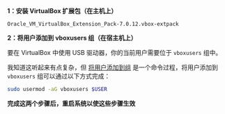 **1：安装 VirtualBox 扩展包（在主机上）**

```
Oracle_VM_VirtualBox_Extension_Pack-7.0.12.vbox-extpack
```


**2：将用户添加到 vboxusers 组（在宿主机上）**

要在 VirtualBox 中使用 USB 驱动器，你的当前用户需要位于 `vboxusers` 组中。

我知道这听起来有点复杂，但 [将用户添加到组](https://link.zhihu.com/?target=https%3A//learnubuntu.com/add-user-group/) 是一个命令过程，将用户添加到 `vboxusers` 组可以通过以下方式完成：

```bash
sudo usermod -aG vboxusers $USER
```


**完成这两个步骤后，重启系统以使这些步骤生效**

